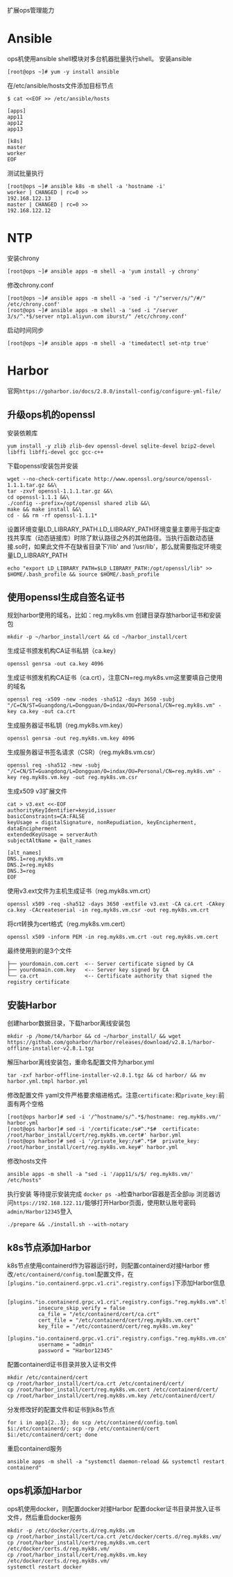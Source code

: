 扩展ops管理能力

# Ansible
ops机使用ansible shell模块对多台机器批量执行shell。
安装ansible
```shell
[root@ops ~]# yum -y install ansible
```
在/etc/ansible/hosts文件添加目标节点
```shell
$ cat <<EOF >> /etc/ansible/hosts

[apps]   
app11
app12
app13

[k8s]   
master
worker
EOF
```
测试批量执行
```shell
[root@ops ~]# ansible k8s -m shell -a 'hostname -i'
worker | CHANGED | rc=0 >>
192.168.122.13
master | CHANGED | rc=0 >>
192.168.122.12
```

# NTP
安装chrony
```shell
[root@ops ~]# ansible apps -m shell -a 'yum install -y chrony'
```
修改chrony.conf
```shell
[root@ops ~]# ansible apps -m shell -a 'sed -i "/^server/s/^/#/" /etc/chrony.conf'
[root@ops ~]# ansible apps -m shell -a 'sed -i "/server 3/s/^.*$/server ntp1.aliyun.com iburst/" /etc/chrony.conf'
```
启动时间同步
```shell
[root@ops ~]# ansible apps -m shell -a 'timedatectl set-ntp true'
```

# Harbor
官网`https://goharbor.io/docs/2.8.0/install-config/configure-yml-file/`
## 升级ops机的openssl
安装依赖库
```shell
yum install -y zlib zlib-dev openssl-devel sqlite-devel bzip2-devel libffi libffi-devel gcc gcc-c++
```
下载openssl安装包并安装
```shell
wget --no-check-certificate http://www.openssl.org/source/openssl-1.1.1.tar.gz &&\
tar -zxvf openssl-1.1.1.tar.gz &&\
cd openssl-1.1.1 &&\
./config --prefix=/opt/openssl shared zlib &&\
make && make install &&\
cd - && rm -rf openssl-1.1.1*
```
设置环境变量LD_LIBRARY_PATH.LD_LIBRARY_PATH环境变量主要用于指定查找共享库（动态链接库）时除了默认路径之外的其他路径。当执行函数动态链接.so时，如果此文件不在缺省目录下‘/lib' and ‘/usr/lib'，那么就需要指定环境变量LD_LIBRARY_PATH
```shell
echo "export LD_LIBRARY_PATH=$LD_LIBRARY_PATH:/opt/openssl/lib" >> $HOME/.bash_profile && source $HOME/.bash_profile
```
## 使用openssl生成自签名证书
规划harbor使用的域名，比如：reg.myk8s.vm
创建目录存放harbor证书和安装包
```shell
mkdir -p ~/harbor_install/cert && cd ~/harbor_install/cert
```
生成证书颁发机构CA证书私钥（ca.key）
```shell
openssl genrsa -out ca.key 4096
```
生成证书颁发机构CA证书（ca.crt），注意CN=reg.myk8s.vm这里要填自己使用的域名
```shell
openssl req -x509 -new -nodes -sha512 -days 3650 -subj "/C=CN/ST=Guangdong/L=Dongguan/O=indax/OU=Personal/CN=reg.myk8s.vm" -key ca.key -out ca.crt
```
生成服务器证书私钥（reg.myk8s.vm.key）
```shell
openssl genrsa -out reg.myk8s.vm.key 4096
```
生成服务器证书签名请求（CSR）（reg.myk8s.vm.csr）
```shell
openssl req -sha512 -new -subj "/C=CN/ST=Guangdong/L=Dongguan/O=indax/OU=Personal/CN=reg.myk8s.vm" -key reg.myk8s.vm.key -out reg.myk8s.vm.csr
```
生成x509 v3扩展文件
```shell
cat > v3.ext <<-EOF
authorityKeyIdentifier=keyid,issuer
basicConstraints=CA:FALSE
keyUsage = digitalSignature, nonRepudiation, keyEncipherment, dataEncipherment
extendedKeyUsage = serverAuth
subjectAltName = @alt_names

[alt_names]
DNS.1=reg.myk8s.vm
DNS.2=reg.myk8s
DNS.3=reg
EOF
```
使用v3.ext文件为主机生成证书（reg.myk8s.vm.crt）
```shell
openssl x509 -req -sha512 -days 3650 -extfile v3.ext -CA ca.crt -CAkey ca.key -CAcreateserial -in reg.myk8s.vm.csr -out reg.myk8s.vm.crt
```
将crt转换为cert格式（reg.myk8s.vm.cert）
```shell
openssl x509 -inform PEM -in reg.myk8s.vm.crt -out reg.myk8s.vm.cert
```
最终使用到的是3个文件
```shell
├── yourdomain.com.cert  <-- Server certificate signed by CA
├── yourdomain.com.key   <-- Server key signed by CA
└── ca.crt               <-- Certificate authority that signed the registry certificate
```
## 安装Harbor
创建harbor数据目录，下载harbor离线安装包
```shell
mkdir -p /home/t4/harbor && cd ~/harbor_install/ && wget https://github.com/goharbor/harbor/releases/download/v2.8.1/harbor-offline-installer-v2.8.1.tgz
```
解压harbor离线安装包，重命名配置文件为harbor.yml
```shell
tar -zxf harbor-offline-installer-v2.8.1.tgz && cd harbor/ && mv harbor.yml.tmpl harbor.yml
```
修改配置文件
yaml文件严格要求缩进格式。注意`certificate:`和`private_key:`前面有两个空格
```shell
[root@ops harbor]# sed -i '/^hostname/s/^.*$/hostname: reg.myk8s.vm/' harbor.yml 
[root@ops harbor]# sed -i '/certificate:/s#^.*$#  certificate: /root/harbor_install/cert/reg.myk8s.vm.cert#' harbor.yml 
[root@ops harbor]# sed -i '/private_key:/s#^.*$#  private_key: /root/harbor_install/cert/reg.myk8s.vm.key#' harbor.yml 
```
修改hosts文件
```shell
ansible apps -m shell -a "sed -i '/app11/s/$/ reg.myk8s.vm/' /etc/hosts"
```
执行安装
等待提示安装完成
`docker ps -a`检查harbor容器是否全部`Up`
浏览器访问`https://192.168.122.11/`能够打开Harbor页面，使用默认账号密码`admin/Harbor12345`登入
```shell
./prepare && ./install.sh --with-notary
```
## k8s节点添加Harbor
k8s节点使用containerd作为容器运行时，则配置containerd对接Harbor
修改`/etc/containerd/config.toml`配置文件，在`      [plugins."io.containerd.grpc.v1.cri".registry.configs]`下添加Harbor信息
```shell
        [plugins."io.containerd.grpc.v1.cri".registry.configs."reg.myk8s.vm".tls]
          insecure_skip_verify = false
          ca_file = "/etc/containerd/cert/ca.crt"
          cert_file = "/etc/containerd/cert/reg.myk8s.vm.cert"
          key_file = "/etc/containerd/cert/reg.myk8s.vm.key"
        [plugins."io.containerd.grpc.v1.cri".registry.configs."reg.myk8s.vm.cn".auth]
          username = "admin"
          password = "Harbor12345"
```
配置containerd证书目录并放入证书文件
```shell
mkdir /etc/containerd/cert
cp /root/harbor_install/cert/ca.crt /etc/containerd/cert/
cp /root/harbor_install/cert/reg.myk8s.vm.cert /etc/containerd/cert/
cp /root/harbor_install/cert/reg.myk8s.vm.key /etc/containerd/cert/
```
分发修改好的配置文件和证书到k8s节点
```shell
for i in app1{2..3}; do scp /etc/containerd/config.toml $i:/etc/containerd/; scp -rp /etc/containerd/cert $i:/etc/containerd/cert; done
```
重启containerd服务
```shell
ansible apps -m shell -a "systemctl daemon-reload && systemctl restart containerd"
```
## ops机添加Harbor
ops机使用docker，则配置docker对接Harbor
配置docker证书目录并放入证书文件，然后重启docker服务
```shell
mkdir -p /etc/docker/certs.d/reg.myk8s.vm
cp /root/harbor_install/cert/ca.crt /etc/docker/certs.d/reg.myk8s.vm/
cp /root/harbor_install/cert/reg.myk8s.vm.cert /etc/docker/certs.d/reg.myk8s.vm/
cp /root/harbor_install/cert/reg.myk8s.vm.key /etc/docker/certs.d/reg.myk8s.vm/
systemctl restart docker
```

